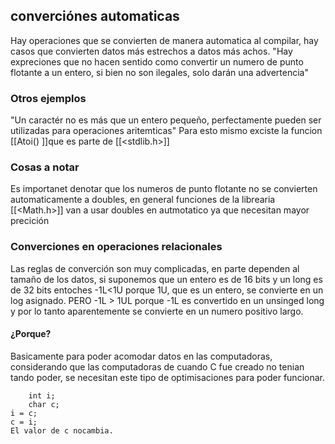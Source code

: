 ## converciónes automaticas
Hay operaciones que se convierten de manera automatica al compilar, hay casos que convierten datos más estrechos a datos más achos.
"Hay expreciones que no hacen sentido como convertir un numero de punto flotante a un entero, si bien no son ilegales, solo darán una advertencia"

### Otros ejemplos
"Un caractér no es más que un entero pequeño, perfectamente pueden ser utilizadas para operaciones aritemticas" Para esto mismo exciste la funcion [[Atoi() ]]que es parte de [[<stdlib.h>]]

### Cosas a notar
Es importanet denotar que los numeros de punto flotante no se convierten automaticamente a doubles, en general funciones de la librearia [[<Math.h>]] van a usar doubles en autmotatico ya que necesitan mayor precición

### Converciones en operaciones relacionales
Las reglas de converción son muy complicadas, en parte dependen al tamaño de los datos, si suponemos que un entero es de 16 bits y un long es de 32 bits entoches -1L<1U porque 1U, que es un entero, se convierte en un log asignado. PERO -1L > 1UL porque -1L es convertido en un unsinged long y por lo tanto aparentemente se convierte en un numero positivo largo.

#### ¿Porque?
Basicamente para poder acomodar datos en las computadoras, considerando que las computadoras de cuando C fue creado no tenian tando poder, se necesitan este tipo de optimisaciones para poder funcionar.
``` Ejemplo 
	int i;
	char c;
i = c;
c = i;
El valor de c nocambia. 